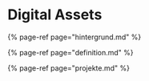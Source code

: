 # Digital Assets



{% page-ref page="hintergrund.md" %}

{% page-ref page="definition.md" %}

{% page-ref page="projekte.md" %}



